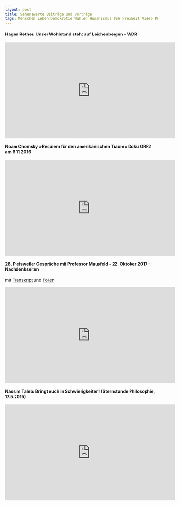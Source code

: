 ```yaml
---
layout: post
title: Sehenswerte Beiträge und Vorträge
tags: Menschen Leben Demokratie Wahlen Humanismus USA Freiheit Video Philosophie
---
```

#### Hagen Rether: Unser Wohlstand steht auf Leichenbergen - WDR

<iframe width="560" height="315" src="https://www.youtube.com/embed/kDV29Kkc-LA" frameborder="0" allowfullscreen></iframe>


#### Noam Chomsky »Requiem für den amerikanischen Traum« Doku ORF2 am 6 11 2016

<iframe width="560" height="315" src="https://www.youtube.com/embed/T2LfL-Ez6O4" frameborder="0" allowfullscreen></iframe>


#### 28. Pleisweiler Gespräche mit Professor Mausfeld - 22. Oktober 2017 - Nachdenkseiten
mit [Transkript](http://www.nachdenkseiten.de/upload/pdf/171022-Mausfeld_Transkript_Landau_NDS.pdf) und [Folien](http://www.nachdenkseiten.de/upload/pdf/171022-Mausfeld_Folien_Landau_NDS.pdf)

<iframe width="560" height="315" src="https://www.youtube.com/embed/aK1eUnfcK4Q" frameborder="0" allowfullscreen></iframe>

#### Nassim Taleb: Bringt euch in Schwierigkeiten! (Sternstunde Philosophie, 17.5.2015)

<iframe width="560" height="315" src="https://www.youtube.com/embed/FtkZWU0Zwjo" frameborder="0" allowfullscreen></iframe>
